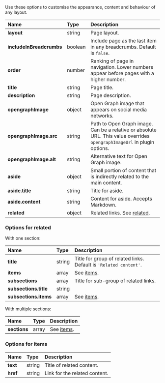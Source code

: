 Use these options to customise the appearance, content and behaviour of any layout.

| Name | Type | Description |
| :--- | :--- | :---------- |
| **layout** | string | Page layout. |
| **includeInBreadcrumbs** | boolean | Include page as the last item in any breadcrumbs. Default is `false`. |
| **order** | number | Ranking of page in navigation. Lower numbers appear before pages with a higher number. |
| **title** | string | Page title. |
| **description** | string | Page description. |
| **opengraphImage** | object | Open Graph image that appears on social media networks. |
| **opengraphImage.src** | string | Path to Open Graph image. Can be a relative or absolute URL. This value overrides `opengraphImageUrl` in plugin options. |
| **opengraphImage.alt** | string | Alternative text for Open Graph image. |
| **aside** | object | Small portion of content that is indirectly related to the main content. |
| **aside.title** | string | Title for aside. |
| **aside.content** | string | Content for aside. Accepts Markdown. |
| **related** | object | Related links. See [related](#options-for-related). |

### Options for related

With one section:

| Name | Type | Description |
| :--- | :--- | :---------- |
| **title** | string | Title for group of related links. Default is `'Related content'`. |
| **items** | array | See [items](#options-for-items). |
| **subsections** | array | Title for sub-group of related links. |
| **subsections.title** | string | |
| **subsections.items** | array | See [items](#options-for-items). |

With multiple sections:

| Name | Type | Description |
| :--- | :--- | :---------- |
| **sections** | array | See [items](#options-for-related). |

### Options for items

| Name | Type | Description |
| :--- | :--- | :---------- |
| **text** | string | Title of related content. |
| **href** | string | Link for the related content. |
